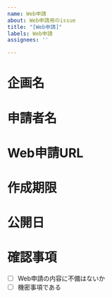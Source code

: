 ```yaml
---
name: Web申請
about: Web申請用のissue
title: "[Web申請]"
labels: Web申請
assignees: ''

---
```


# 企画名


# 申請者名


# Web申請URL
<!-- [タイトル](URL) -->
[]()

# 作成期限


# 公開日


# 確認事項
- [ ] Web申請の内容に不備はないか
- [ ] 機密事項である
